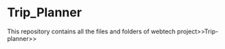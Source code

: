 # Trip_Planner
This repository contains all the files and folders of webtech project>>Trip-planner>>
